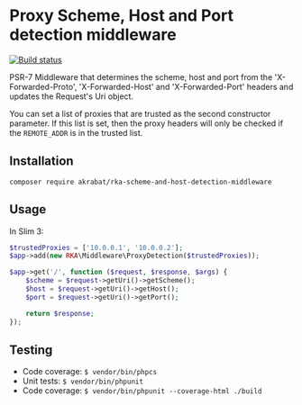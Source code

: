 # Proxy Scheme, Host and Port detection middleware

[![Build status][Master image]][Master]

PSR-7 Middleware that determines the scheme, host and port from the 'X-Forwarded-Proto', 'X-Forwarded-Host' and 'X-Forwarded-Port' headers and updates the Request's Uri object.

You can set a list of proxies that are trusted as the second constructor parameter. If this list is set, then the proxy headers will only be checked if the `REMOTE_ADDR` is in the trusted list.


## Installation

`composer require akrabat/rka-scheme-and-host-detection-middleware`


## Usage

In Slim 3:

```php
$trustedProxies = ['10.0.0.1', '10.0.0.2'];
$app->add(new RKA\Middleware\ProxyDetection($trustedProxies));

$app->get('/', function ($request, $response, $args) {
    $scheme = $request->getUri()->getScheme();
    $host = $request->getUri()->getHost();
    $port = $request->getUri()->getPort();

    return $response;
});
```

## Testing

* Code coverage: ``$ vendor/bin/phpcs``
* Unit tests: ``$ vendor/bin/phpunit``
* Code coverage: ``$ vendor/bin/phpunit --coverage-html ./build``


[Master]: https://travis-ci.org/akrabat/rka-content-type-renderer
[Master image]: https://secure.travis-ci.org/akrabat/rka-content-type-renderer.svg?branch=master
